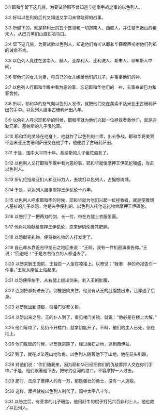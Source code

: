 <a id="1"></a>3:1  耶和华留下这几族，为要试验那不曾知道与迦南争战之事的以色列人，  

<a id="2"></a>3:2  好叫以色列的后代又知道又学习未曾晓得的战事。  

<a id="3"></a>3:3  所留下的，就是非利士的五个首领和一切迦南人、西顿人，并住黎巴嫩山的希未人，从巴力黑们山直到哈马口。  

<a id="4"></a>3:4  留下这几族，为要试验以色列人，知道他们肯听从耶和华藉摩西吩咐他们列祖的诫命不肯。  

<a id="5"></a>3:5  以色列人竟住在迦南人、赫人、亚摩利人、比利洗人、希未人、耶布斯人中间，  

<a id="6"></a>3:6  娶他们的女儿为妻，将自己的女儿嫁给他们的儿子，并事奉他们的神。  

<a id="7"></a>3:7  以色列人行耶和华眼中看为恶的事，忘记耶和华他们的　神，去事奉诸巴力和亚舍拉。  

<a id="8"></a>3:8  所以，耶和华的怒气向以色列人发作，就把他们交在美索不达米亚王古珊利萨田的手中。以色列人服事古珊利萨田八年。  

<a id="9"></a>3:9  以色列人呼求耶和华的时候，耶和华就为他们兴起一位拯救者救他们，就是迦勒兄弟，基纳斯的儿子俄陀聂。  

<a id="10"></a>3:10  耶和华的灵降在他身上，他就作了以色列的士师，出去争战。耶和华将美索不达米亚王古珊利萨田交在他手中，他便胜了古珊利萨田。  

<a id="11"></a>3:11  于是，国中太平四十年。基纳斯的儿子俄陀聂死了。  

<a id="12"></a>3:12  以色列人又行耶和华眼中看为恶的事，耶和华就使摩押王伊矶伦强盛，攻击以色列人。  

<a id="13"></a>3:13  伊矶伦招聚亚扪人和亚玛力人，去攻打以色列人，占据棕树城。  

<a id="14"></a>3:14  于是，以色列人服事摩押王伊矶伦十八年。  

<a id="15"></a>3:15  以色列人呼求耶和华的时候，耶和华就为他们兴起一位拯救者，就是便雅悯人基拉的儿子以笏，他是左手便利的。以色列人托他送礼物给摩押王伊矶伦。  

<a id="16"></a>3:16  以笏打了一把两刃的剑，长一肘，带在右腿上衣服里面。  

<a id="17"></a>3:17  他将礼物献给摩押王伊矶伦，原来伊矶伦极其肥胖。  

<a id="18"></a>3:18  以笏献完礼物，便将抬礼物的人打发走了。  

<a id="19"></a>3:19  自己却从靠近吉甲凿石之地回来说：“王啊，我有一件机密事奏告你。”王说：“回避吧！”于是左右侍立的人都退去了。  

<a id="20"></a>3:20  以笏来到王面前，王独自一人坐在凉楼上。以笏说：“我奉　神的命报告你一件事。”王就从座位上站起来。　  

<a id="21"></a>3:21  以笏便伸左手，从右腿上拔出剑来，刺入王的肚腹，  

<a id="22"></a>3:22  连剑把都刺进去了。剑被肥肉夹住，他没有从王的肚腹拔出来，且穿通了后身。  

<a id="23"></a>3:23  以笏就出到游廊，将楼门尽都关锁。  

<a id="24"></a>3:24  以笏出来之后，王的仆人到了，看见楼门关锁，就说：“他必是在楼上大解。”  

<a id="25"></a>3:25  他们等烦了，见仍不开楼门，就拿钥匙开了。不料，他们的主人已死，倒在地上。  

<a id="26"></a>3:26  他们耽延的时候，以笏就逃跑了，经过凿石之地，逃到西伊拉。  

<a id="27"></a>3:27  到了，就在以法莲山地吹角。以色列人随著他下了山地，他在前头引路，  

<a id="28"></a>3:28  对他们说：“你们随我来，因为耶和华已经把你们的仇敌摩押人交在你们手中。”于是，他们跟著他下去，把守约旦河的渡口，不容摩押一人过去。  

<a id="29"></a>3:29  那时，击杀了摩押人约有一万，都是强壮的勇士，没有一人逃脱。  

<a id="30"></a>3:30  这样，摩押就被以色列人制伏了。国中太平八十年。  

<a id="31"></a>3:31  以笏之后，有亚拿的儿子珊迦，他用赶牛的棍子打死六百非利士人。他也救了以色列人。  
